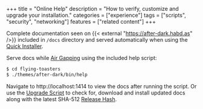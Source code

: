 +++
title = "Online Help"
description = "How to verify, customize and upgrade your installation."
categories = ["experience"]
tags = ["scripts", "security", "networking"]
features = ["related content"]
+++

Complete documentation seen on {{< external "https://after-dark.habd.as" />}} included in `/docs` directory and served automatically when using the [Quick Installer](../quick-installer).

Serve docs while [Air Gapping](../air-gapping) using the included help script:

```sh
$ cd flying-toasters
$ ./themes/after-dark/bin/help
```

Navigate to http://localhost:1414 to view the docs after running the script. Or use the [Upgrade Script](../upgrade-script) to check for, download and install updated docs along with the latest SHA-512 [Release Hash](../release-hashes/).
